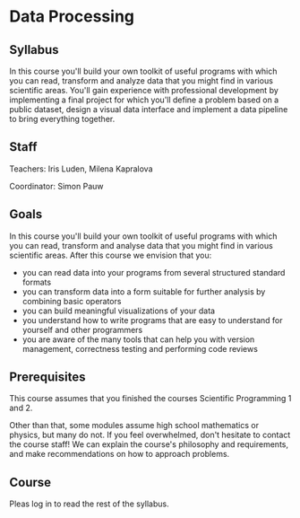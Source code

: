 # Data Processing

## Syllabus

In this course you'll build your own toolkit of useful programs with which you can read, transform and analyze data that you might find in various scientific areas. You'll gain experience with professional development by implementing a final project for which you'll define a problem based on a public dataset, design a visual data interface and implement a data pipeline to bring everything together.

## Staff

Teachers: Iris Luden, Milena Kapralova

Coordinator: Simon Pauw

## Goals

In this course you'll build your own toolkit of useful programs with which you can read, transform and analyse data that you might find in various scientific areas. After this course we envision that you:

- you can read data into your programs from several structured standard formats
- you can transform data into a form suitable for further analysis by combining basic operators
- you can build meaningful visualizations of your data
- you understand how to write programs that are easy to understand for yourself and other programmers
- you are aware of the many tools that can help you with version management, correctness testing and performing code reviews

## Prerequisites

This course assumes that you finished the courses Scientific Programming 1 and 2.

Other than that, some modules assume high school mathematics or physics, but many do not. If you feel overwhelmed, don't hesitate to contact the course staff! We can explain the course's philosophy and requirements, and make recommendations on how to approach problems.

## Course

Pleas log in to read the rest of the syllabus.
